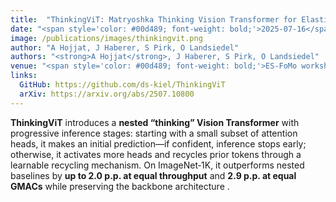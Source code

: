 ```yaml
---
title:  "ThinkingViT: Matryoshka Thinking Vision Transformer for Elastic Inference"
date: "<span style='color: #00d489; font-weight: bold;'>2025-07-16</span> 00:00:00 +00:00"
image: /publications/images/thinkingvit.png
author: "A Hojjat, J Haberer, S Pirk, O Landsiedel"
authors: "<strong>A Hojjat</strong>, J Haberer, S Pirk, O Landsiedel"
venue: "<span style='color: #00d489; font-weight: bold;'>ES-FoMo workshop, ICML</span>"
links:
  GitHub: https://github.com/ds-kiel/ThinkingViT
  arXiv: https://arxiv.org/abs/2507.10800
---
```

**ThinkingViT** introduces a **nested “thinking” Vision Transformer** with progressive inference stages: starting with a small subset of attention heads, it makes an initial prediction—if confident, inference stops early; otherwise, it activates more heads and recycles prior tokens through a learnable recycling mechanism. On ImageNet‑1K, it outperforms nested baselines by **up to 2.0 p.p. at equal throughput** and **2.9 p.p. at equal GMACs** while preserving the backbone architecture .